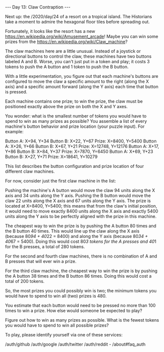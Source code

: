 --- Day 13: Claw Contraption ---

Next up: the /2020/day/24 of a resort on a tropical island. The Historians take a moment to admire the hexagonal floor tiles before spreading out.

 Fortunately, it looks like the resort has a new https://en.wikipedia.org/wiki/Amusement_arcade! Maybe you can win some prizes from the https://en.wikipedia.org/wiki/Claw_machine?

 The claw machines here are a little unusual. Instead of a joystick or directional buttons to control the claw, these machines have two buttons labeled A and B. Worse, you can't just put in a token and play; it costs 3 tokens to push the A button and 1 token to push the B button.

 With a little experimentation, you figure out that each machine's buttons are configured to move the claw a specific amount to the right (along the X axis) and a specific amount forward (along the Y axis) each time that button is pressed.

 Each machine contains one prize; to win the prize, the claw must be positioned exactly above the prize on both the X and Y axes.

 You wonder: what is the smallest number of tokens you would have to spend to win as many prizes as possible? You assemble a list of every machine's button behavior and prize location (your puzzle input). For example:

 Button A: X+94, Y+34 Button B: X+22, Y+67 Prize: X=8400, Y=5400 Button A: X+26, Y+66 Button B: X+67, Y+21 Prize: X=12748, Y=12176 Button A: X+17, Y+86 Button B: X+84, Y+37 Prize: X=7870, Y=6450 Button A: X+69, Y+23 Button B: X+27, Y+71 Prize: X=18641, Y=10279 

This list describes the button configuration and prize location of four different claw machines.

 For now, consider just the first claw machine in the list:

 
Pushing the machine's A button would move the claw 94 units along the X axis and 34 units along the Y axis. 
Pushing the B button would move the claw 22 units along the X axis and 67 units along the Y axis. 
The prize is located at X=8400, Y=5400; this means that from the claw's initial position, it would need to move exactly 8400 units along the X axis and exactly 5400 units along the Y axis to be perfectly aligned with the prize in this machine. 
 

The cheapest way to win the prize is by pushing the A button 80 times and the B button 40 times. This would line up the claw along the X axis (because 80*94 + 40*22 = 8400) and along the Y axis (because 80*34 + 40*67 = 5400). Doing this would cost 80*3 tokens for the A presses and 40*1 for the B presses, a total of 280 tokens.

 For the second and fourth claw machines, there is no combination of A and B presses that will ever win a prize.

 For the third claw machine, the cheapest way to win the prize is by pushing the A button 38 times and the B button 86 times. Doing this would cost a total of 200 tokens.

 So, the most prizes you could possibly win is two; the minimum tokens you would have to spend to win all (two) prizes is 480.

 You estimate that each button would need to be pressed no more than 100 times to win a prize. How else would someone be expected to play?

 Figure out how to win as many prizes as possible. What is the fewest tokens you would have to spend to win all possible prizes?

 To play, please identify yourself via one of these services:

 /auth/github /auth/google /auth/twitter /auth/reddit - /about#faq_auth

 